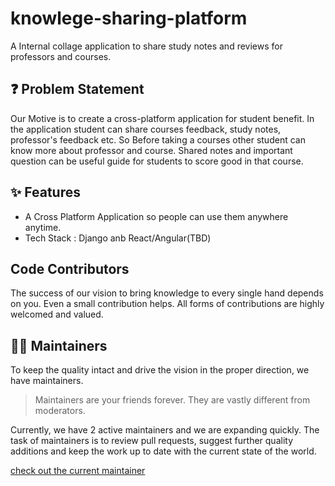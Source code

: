 # knowlege-sharing-platform
A Internal collage application to share study notes and reviews for professors and courses.

## ❓ Problem Statement
Our Motive is to create a cross-platform application for student benefit. In the application student can share courses feedback, study notes, professor's feedback etc. So Before taking a courses other student can know more about professor and course. 
Shared notes and important question can be useful guide for students to score good in that course. 


## :sparkles: Features
- A Cross Platform Application so people can use them anywhere anytime.
- Tech Stack : Django anb React/Angular(TBD)


## Code Contributors

The success of our vision to bring knowledge to every single hand depends on you. Even a small contribution helps. All forms of contributions are highly welcomed and valued.

## 🧑‍🏫 Maintainers 

To keep the quality intact and drive the vision in the proper direction, we have maintainers.

> Maintainers are your friends forever. They are vastly different from moderators.

Currently, we have 2 active maintainers and we are expanding quickly.
The task of maintainers is to review pull requests, suggest further quality additions and keep the work up to date with the current state of the world. <br/>


[check out the current maintainer](https://github.com/OpenLake/knowlege-sharing-platform/wiki/Maintainers)
